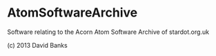AtomSoftwareArchive
===================

Software relating to the Acorn Atom Software Archive of stardot.org.uk

(c) 2013 David Banks
